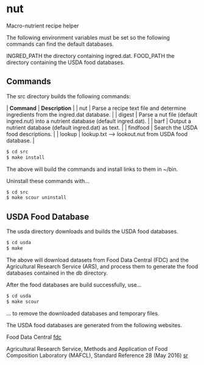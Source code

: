 # nut
Macro-nutrient recipe helper

The following environment variables must be set so the following commands can
find the default databases.

INGRED_PATH the directory containing ingred.dat.
FOOD_PATH   the directory containing the USDA food databases.

## Commands

The src directory builds the following commands:

| **Command** | **Description** |
| nut      | Parse a recipe text file and determine ingredients from the ingred.dat database. |
| digest   | Parse a nut file (default ingred.nut) into a nutrient database (default ingred.dat). |
| barf     | Output a nutrient database (default ingred.dat) as text. |
| findfood | Search the USDA food descriptions. |
| lookup   | lookup.txt --> lookout.nut from USDA food database. |

~~~ bash
$ cd src
$ make install
~~~

The above will build the commands and install links to them in ~/bin.

Uninstall these commands with...

~~~ bash
$ cd src
$ make scour uninstall
~~~

## USDA Food Database

The usda directory downloads and builds the USDA food databases.

~~~ bash
$ cd usda
$ make
~~~

The above will download datasets from Food Data Central (FDC) and the
Agricultural Research Service (ARS), and process them to generate the food
databases contained in the db directory.

After the food databases are build successfully, use...

~~~ bash
$ cd usda
$ make scour
~~~

... to remove the downloaded databases and temporary files.

The USDA food databases are generated from the following websites.

Food Data Central
[fdc](https://fdc.nal.usda.gov/fdc-datasets/FoodData_Central_csv_2025-04-24.zip)

Agricultural Research Service, Methods and Application of Food Composition
Laboratory (MAFCL), Standard Reference 28 (May 2016)
[sr](https://www.ars.usda.gov/ARSUserFiles/80400535/DATA/SR/sr28/dnload/sr28asc.zip)
